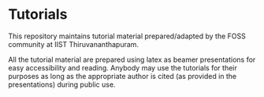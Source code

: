 # Tutorials

This repository maintains tutorial material prepared/adapted by the FOSS community at IIST Thiruvananthapuram.

All the tutorial material are prepared using latex as beamer presentations for easy accessibility and reading. Anybody may use the tutorials for their purposes as long as the appropriate author is cited (as provided in the presentations) during public use.
